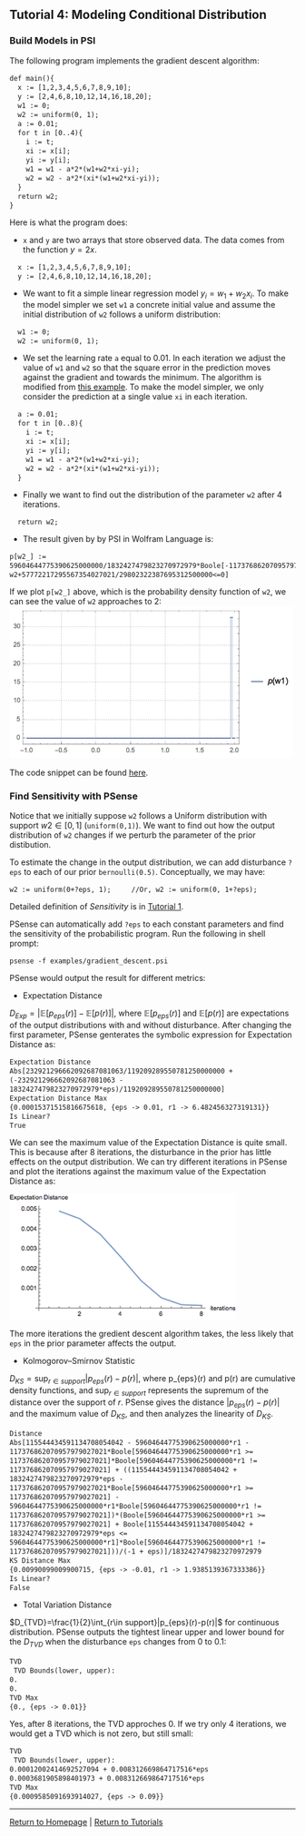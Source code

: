 ## Tutorial 4: Modeling Conditional Distribution

### Build Models in PSI

The following program implements the gradient descent algorithm:
```{d}
def main(){
  x := [1,2,3,4,5,6,7,8,9,10];
  y := [2,4,6,8,10,12,14,16,18,20];
  w1 := 0;
  w2 := uniform(0, 1);
  a := 0.01;
  for t in [0..4){
    i := t;
    xi := x[i];
    yi := y[i];
    w1 = w1 - a*2*(w1+w2*xi-yi);
    w2 = w2 - a*2*(xi*(w1+w2*xi-yi));
  }
  return w2;
}
```

Here is what the program does:

* `x` and `y` are two arrays that store observed data. The data comes from the function $y = 2x$.
```{d}
  x := [1,2,3,4,5,6,7,8,9,10];
  y := [2,4,6,8,10,12,14,16,18,20];
```

* We want to fit a simple linear regression model $y_i = w_1 + w_2x_i$. To make the model simpler we set `w1` a concrete initial value and assume the initial distribution of `w2` follows a uniform distribution:
```{d}
  w1 := 0;
  w2 := uniform(0, 1);
```

* We set the learning rate `a` equal to 0.01. In each iteration we adjust the value of `w1` and `w2` so that the square error in the prediction moves against the gradient and towards the minimum. The algorithm is modified from [this example](https://en.wikipedia.org/wiki/Stochastic_gradient_descent#Example).
To make the model simpler, we only consider the prediction at a single value `xi` in each iteration.
```{d}
  a := 0.01;
  for t in [0..8){
    i := t;
    xi := x[i];
    yi := y[i];
    w1 = w1 - a*2*(w1+w2*xi-yi);
    w2 = w2 - a*2*(xi*(w1+w2*xi-yi));
  }
```
* Finally we want to find out the distribution of the parameter `w2` after 4 iterations.
```{d}
  return w2;
```

* The result given by by PSI in Wolfram Language is:
```
p[w2_] := 59604644775390625000000/1832427479823270972979*Boole[-117376862070957979027021/59604644775390625000000+w2<=0]*Boole[-w2+57772217295567354027021/29802322387695312500000<=0]
```
If we plot `p[w2_]` above, which is the probability density function of `w2`, we can see the value of `w2` approaches to 2:
<img src="image/popl_gradient_descent_uniform.jpeg" alt="Drawing" style="width: 500px;"/>

The code snippet can be found [here](https://github.com/yekerr/PSense/blob/master/examples/gradient_descent.psi).

### Find Sensitivity with PSense

Notice that we initially suppose `w2` follows a Uniform distribution with support $w2\in [0,1]$ (`uniform(0,1)`).
We want to find out how the output distribution of `w2` changes if we perturb the parameter of the prior distibution. 

To estimate the change in the output distribution, we can add disturbance `?eps` to each of our prior `bernoulli(0.5)`. Conceptually, we may have:
```{d}
w2 := uniform(0+?eps, 1);     //Or, w2 := uniform(0, 1+?eps); 
```

Detailed definition of *Sensitivity* is in [Tutorial 1](tutorial_discrete_conditioning.html).

PSense can automatically add `?eps` to each constant parameters and find the sensitivity of the probabilistic program. 
Run the following in shell prompt:
```{shell}
psense -f examples/gradient_descent.psi
```

PSense would output the result for different metrics:

* Expectation Distance
    
$D_{Exp}=|\mathbb{E}[p_{eps}(r)]-\mathbb{E}[p(r)]|$, where
$\mathbb{E}[p_{eps}(r)]$ and $\mathbb{E}[p(r)]$ are expectations of the output distributions with and without disturbance. After changing the first parameter, PSense genterates the symbolic expression for Expectation Distance as:

```
Expectation Distance
Abs[232921296662092687081063/119209289550781250000000 + (-232921296662092687081063 - 1832427479823270972979*eps)/119209289550781250000000]
Expectation Distance Max
{0.00015371515816675618, {eps -> 0.01, r1 -> 6.482456327319131}}
Is Linear?
True
```
We can see the maximum value of the Expectation Distance is quite small. This is because after 8 iterations, the disturbance in the prior has little effects on the output distribution. We can try different iterations in PSense and plot the iterations against the maximum value of the Expectation Distance as:

<img src="image/popl_gradient_descent_iterations.png" alt="Drawing" style="width: 400px;"/>


The more iterations the gredient descent algorithm takes, the less likely that `eps` in the prior parameter affects the output. 

* Kolmogorov–Smirnov Statistic
    
$D_{KS}=\sup_{r\in support}|p_{eps}(r)-p(r)|$, where p_{eps}(r) and p(r) are cumulative density functions, and $\sup_{r\in support}$ represents the supremum of the distance over the support of $r$. PSense gives the distance $|p_{eps}(r)-p(r)|$ and the maximum value of $D_{KS}$, and then analyzes the linearity of $D_{KS}$.
```
Distance
Abs[115544434591134708054042 - 59604644775390625000000*r1 - 117376862070957979027021*Boole[59604644775390625000000*r1 >= 117376862070957979027021]*Boole[59604644775390625000000*r1 != 117376862070957979027021] + ((115544434591134708054042 + 1832427479823270972979*eps - 117376862070957979027021*Boole[59604644775390625000000*r1 >= 117376862070957979027021] - 59604644775390625000000*r1*Boole[59604644775390625000000*r1 != 117376862070957979027021])*(Boole[59604644775390625000000*r1 >= 117376862070957979027021] + Boole[115544434591134708054042 + 1832427479823270972979*eps <= 59604644775390625000000*r1]*Boole[59604644775390625000000*r1 != 117376862070957979027021]))/(-1 + eps)]/1832427479823270972979
KS Distance Max
{0.00990099009900715, {eps -> -0.01, r1 -> 1.9385139367333386}}
Is Linear?
False
```

* Total Variation Distance
    
$D_{TVD}=\frac{1}{2}\int_{r\in support}|p_{eps}(r)-p(r)|$ for continuous distribution.  PSense outputs the tightest linear upper and lower bound for the $D_{TVD}$ when the disturbance `eps` changes from 0 to 0.1:
    
```
TVD
 TVD Bounds(lower, upper):
0.
0.
TVD Max
{0., {eps -> 0.01}}
```

Yes, after 8 iterations, the TVD approches 0. If we try only 4 iterations, we would get a TVD which is not zero, but still small:

```
TVD
 TVD Bounds(lower, upper):
0.00012002414692527094 + 0.008312669864717516*eps
0.0003681905898401973 + 0.008312669864717516*eps
TVD Max
{0.0009585091693914027, {eps -> 0.09}}
```

***
[Return to Homepage](index.html) | [Return to Tutorials](tutorial.html)